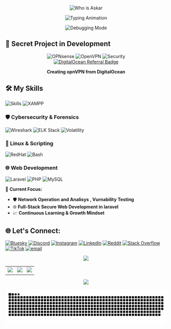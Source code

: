 


<p align="center">
  <!-- Red "Who is Askar?" -->
  <img src="https://readme-typing-svg.demolab.com?font=Fira+Code&pause=1500&color=FF0000&center=true&vCenter=true&width=550&lines=Who+is+Askar%3F" alt="Who is Askar">
</p>

<p align="center">
  <!-- Blue professional titles -->
  <img src="https://readme-typing-svg.demolab.com?font=Fira+Code&pause=1000&color=58A6FF&center=true&vCenter=true&width=550&lines=Network+%26+Cybersecurity+Specialist;Full-Stack+Secure+Web+Developer+in+Laravel;Security-First+Problem+Solver" alt="Typing Animation">
</p>

<p align="center">
  <img src="https://media4.giphy.com/media/v1.Y2lkPTc5MGI3NjExMmU2ZzllYWR5Mnc0MWZwNWp6YXpmb2o2eXYwYjNuOHg0cnAyOWtmeCZlcD12MV9pbnRlcm5hbF9naWZfYnlfaWQmY3Q9Zw/xoicctrOv5aGw6mCZi/giphy.gif" width="300" alt="Debugging Mode">
</p>


## 🚀 Secret Project in Development  
<p align="center">
  <img src="https://img.shields.io/badge/OPNsense-D94F00?style=for-the-badge&logo=opnsense&logoColor=white" alt="OPNsense"> 
  <img src="https://img.shields.io/badge/OpenVPN-EA7E20?style=for-the-badge&logo=openvpn&logoColor=white" alt="OpenVPN">
  <img src="https://img.shields.io/badge/Security-Red?style=for-the-badge&logo=securityscorecard&logoColor=white" alt="Security"> 
  <br>
  <a href="https://www.digitalocean.com/?refcode=2e7283022be8&utm_campaign=Referral_Invite&utm_medium=Referral_Program&utm_source=badge"><img src="https://web-platforms.sfo2.cdn.digitaloceanspaces.com/WWW/Badge%201.svg" alt="DigitalOcean Referral Badge" /></a>
</p>

<p align="center"><strong>Creating opnVPN from DigitalOcean </strong></p>



## 🛠️ My Skills

<p align="left">
  <img src="https://skillicons.dev/icons?i=wireshark,elasticsearch,linux,bash,laravel,python,java,html,css,js" alt="Skills">
  <img src="https://img.shields.io/badge/XAMPP-FB7A24?style=flat&logo=xampp&logoColor=white" alt="XAMPP">
</p>

### 🛡️ **Cybersecurity & Forensics**
<p align="left">
  <img src="https://img.shields.io/badge/Wireshark-1679A7?style=flat&logo=wireshark&logoColor=white" alt="Wireshark">
  <img src="https://img.shields.io/badge/ELK_Stack-005571?style=flat&logo=elasticsearch&logoColor=white" alt="ELK Stack">
  <img src="https://img.shields.io/badge/Volatility-000000?style=flat&logo=volatility&logoColor=white" alt="Volatility">
</p>

### 🐧 **Linux & Scripting**
<p align="left">
  <img src="https://img.shields.io/badge/Red_Hat-EE0000?style=flat&logo=redhat&logoColor=white" alt="RedHat">
  <img src="https://img.shields.io/badge/Bash-4EAA25?style=flat&logo=gnu-bash&logoColor=white" alt="Bash">
</p>

### 🌐 **Web Development**
<p align="left">
  <img src="https://img.shields.io/badge/Laravel-FF2D20?style=flat&logo=laravel&logoColor=white" alt="Laravel">
  <img src="https://img.shields.io/badge/PHP-777BB4?style=flat&logo=php&logoColor=white" alt="PHP">
  <img src="https://img.shields.io/badge/MySQL-4479A1?style=flat&logo=mysql&logoColor=white" alt="MySQL">
</p>


🔑 **Current Focus:**

- 🛡️ **Network Operation and Analisys , Vurnability Testing**
- 🌐 **Full-Stack Secure Web Development in laravel**
- 📈 **Continuous Learning & Growth Mindset**










## 🌐 Let's Connect:
[![Bluesky](https://img.shields.io/badge/bluesky-0285FF?style=for-the-badge&logo=bluesky&logoColor=%23FFFFFF)](https://bsky.app/profile/askaarrr.bsky.social) [![Discord](https://img.shields.io/badge/Discord-%237289DA.svg?logo=discord&logoColor=white)](https://discord.gg/https://discord.gg/MWpmqKue) [![Instagram](https://img.shields.io/badge/Instagram-%23E4405F.svg?logo=Instagram&logoColor=white)](https://instagram.com/heisaskarr) [![LinkedIn](https://img.shields.io/badge/LinkedIn-%230077B5.svg?logo=linkedin&logoColor=white)](https://www.linkedin.com/in/mohamed-askar-02777b283/)
 [![Reddit](https://img.shields.io/badge/Reddit-%23FF4500.svg?logo=Reddit&logoColor=white)](https://reddit.com/user/Rska_) [![Stack Overflow](https://img.shields.io/badge/-Stackoverflow-FE7A16?logo=stack-overflow&logoColor=white)](https://stackoverflow.com/users/29977090/the-askar) [![TikTok](https://img.shields.io/badge/TikTok-%23000000.svg?logo=TikTok&logoColor=white)](https://tiktok.com/@3skaar21) [![email](https://img.shields.io/badge/Email-D14836?logo=gmail&logoColor=white)](mailto:mohammedhanyasker@gmail.com) 





<p align="center">
  <img src="http://github-profile-summary-cards.vercel.app/api/cards/profile-details?username=mohamedAskaarrr&theme=rose_pine" width="684.2px">
</p>

<table>
  <tr>
    <td align="left" valign="top">
      <img src="http://github-profile-summary-cards.vercel.app/api/cards/repos-per-language?username=mohamedAskaarrr&theme=rose_pine">
    </td>
    <td align="center" valign="bottom">
      <img src="http://github-profile-summary-cards.vercel.app/api/cards/most-commit-language?username=mohamedAskaarrr&theme=rose_pine">
    </td>
    <td align="right" valign="top">
      <img src="http://github-profile-summary-cards.vercel.app/api/cards/stats?username=mohamedAskaarrr&theme=rose_pine">
    </td>
  </tr>
</table>

<p align="center">
  <img src="http://github-profile-summary-cards.vercel.app/api/cards/productive-time?username=mohamedAskaarrr&theme=rose_pine&utcOffset=3">
</p>

<!-- Proudly created with GPRM ( https://gprm.itsvg.in ) -->
<picture>
  <source media="(prefers-color-scheme: dark)" srcset="https://raw.githubusercontent.com/mohamedaskaarrr/mohamedaskaarrr/output/github-snake-dark.svg" />
  <source media="(prefers-color-scheme: light)" srcset="https://raw.githubusercontent.com/mohamedaskaarrr/mohamedaskaarrr/output/github-snake.svg" />
  <img alt="github-snake" src="https://raw.githubusercontent.com/mohamedaskaarrr/mohamedaskaarrr/output/github-snake-dark.svg" />
</picture>
